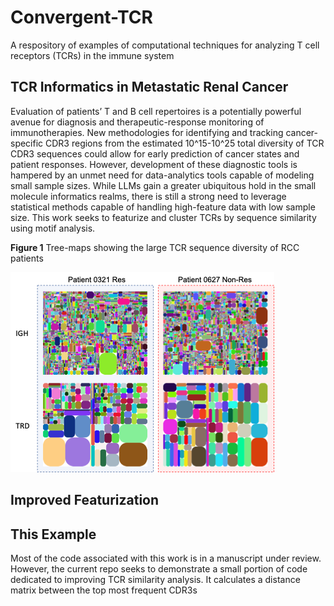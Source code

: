 # Convergent-TCR
A respository of examples of computational techniques for analyzing T cell receptors (TCRs) in the immune system

## TCR Informatics in Metastatic Renal Cancer
Evaluation of patients’ T and B cell repertoires is a potentially powerful avenue for diagnosis and therapeutic-response monitoring of immunotherapies. New methodologies for identifying and tracking cancer-specific CDR3 regions from the estimated 10^15-10^25 total diversity of TCR CDR3 sequences could allow for early prediction of cancer states and patient responses. However, development of these diagnostic tools is hampered by an unmet need for data-analytics tools capable of modeling small sample sizes. While LLMs gain a greater ubiquitous hold in the small molecule informatics realms, there is still a strong need to leverage statistical methods capable of handling high-feature data with low sample size. This work seeks to featurize and cluster TCRs by sequence similarity using motif analysis.

**Figure 1** Tree-maps showing the large TCR sequence diversity of RCC patients

![Tree Maps showing sequence diversity two patient T cell repertoires](https://github.com/JenniferBone/convergent-TCR/blob/2236649463b61055bab2e2c29bf9512c168558d8/figures/Tree_maps.png)

## Improved Featurization


## This Example
Most of the code associated with this work is in a manuscript under review. However, the current repo seeks to demonstrate a small portion of code dedicated to improving TCR similarity analysis. It calculates a distance matrix between the top most frequent CDR3s  
